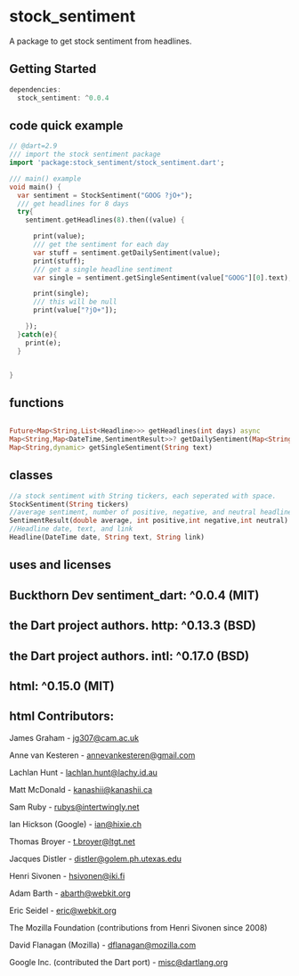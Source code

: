 # stock_sentiment

A package to get stock sentiment from headlines.

## Getting Started

```groovy
dependencies:
  stock_sentiment: ^0.0.4

```

## code quick example
```dart
// @dart=2.9
/// import the stock sentiment package
import 'package:stock_sentiment/stock_sentiment.dart';

/// main() example
void main() {
  var sentiment = StockSentiment("GOOG ?jO+");
  /// get headlines for 8 days
  try{
    sentiment.getHeadlines(8).then((value) {

      print(value);
      /// get the sentiment for each day
      var stuff = sentiment.getDailySentiment(value);
      print(stuff);
      /// get a single headline sentiment
      var single = sentiment.getSingleSentiment(value["GOOG"][0].text);

      print(single);
      /// this will be null
      print(value["?jO+"]);

    });
  }catch(e){
    print(e);
  }


}
```

## functions
```dart

Future<Map<String,List<Headline>>> getHeadlines(int days) async
Map<String,Map<DateTime,SentimentResult>>? getDailySentiment(Map<String,List<Headline>> map)
Map<String,dynamic> getSingleSentiment(String text)

```

## classes
```dart
//a stock sentiment with String tickers, each seperated with space.
StockSentiment(String tickers)
//average sentiment, number of positive, negative, and neutral headlines
SentimentResult(double average, int positive,int negative,int neutral)
//Headline date, text, and link
Headline(DateTime date, String text, String link)
```


## uses and licenses
## Buckthorn Dev sentiment_dart: ^0.0.4 (MIT)
## the Dart project authors. http: ^0.13.3 (BSD)
## the Dart project authors. intl: ^0.17.0 (BSD)
## html: ^0.15.0 (MIT)
## html Contributors:

James Graham - jg307@cam.ac.uk

Anne van Kesteren - annevankesteren@gmail.com

Lachlan Hunt - lachlan.hunt@lachy.id.au

Matt McDonald - kanashii@kanashii.ca

Sam Ruby - rubys@intertwingly.net

Ian Hickson (Google) - ian@hixie.ch

Thomas Broyer - t.broyer@ltgt.net

Jacques Distler - distler@golem.ph.utexas.edu

Henri Sivonen - hsivonen@iki.fi

Adam Barth - abarth@webkit.org

Eric Seidel - eric@webkit.org

The Mozilla Foundation (contributions from Henri Sivonen since 2008)

David Flanagan (Mozilla) - dflanagan@mozilla.com

Google Inc. (contributed the Dart port) - misc@dartlang.org


